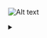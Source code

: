 ![Alt text](https://g.gravizo.com/source/custom_mark10?https://raw.githubusercontent.com/thejhead/graphviz-fsm-test/main/README.md)
<details> 
<summary></summary>
custom_mark10
    digraph BGP_FSM_CONNECT {
        rankdir=LR;
        pad=".25"
        nodesep="1"
        ranksep="1"
        CONNECT
        OPENSENT
        ACTIVE
        OPENCONFIRM
        IDLE
        CONNECT_END [label="CONNECT"]
        { rank=same OPENSENT, ACTIVE, OPENCONFIRM, IDLE, CONNECT_END}
        node [shape=record]
        TRANSITIONS [label="<t0>BGPOpen_with_DelayOpenTimer_Running|<t1>DelayOpenTimer_Expires|<t2>TcpConnectionFails|<t3>Tcp_CR_Acked|<t4>TcpConnectionConfirmed|<t5>NotifMsgVerErr"]
        IDLE_TRANSITIONS [label="<t0>ManualStop|<t1>BGPHeaderErr|<t2>BGPOpenMsgErr|<t3>AutomaticStop|<t4>HoldTimer_Expires|<t5>KeepaliveTimer_Expires|<t6>IdleHoldTimer_Expires|<t7>BGPOpen|<t8>OpenCollisionDump|<t9>NotifMsgVerErr|<t10>NotifMsg|<t11>KeepAliveMsg|<t12>UpdateMsg|<t13>UpdateMsgErr"]
        CONNECT_TRANSITIONS [label="<t0>ConnectRetryTimer_Expires|<t1>TcpConnection_Valid|<t3>Tcp_CR_Invalid"]
        {rank=same TRANSITIONS IDLE_TRANSITIONS CONNECT_TRANSITIONS}
        node [shape=record]
        DELAY_OPEN_TIMER_ACTIONS [label="<a0>DelayOpenTimer(RUNNING)|<a1>DelayOpenTimer(NOT RUNNING)"]
        DELAY_OPEN_ACTIONS [label="<a0>DelayOpen(TRUE)|<a1>DelayOpen(FALSE)"]
        CONNECT -> TRANSITIONS:t0 [arrowhead=none]
        TRANSITIONS:t0 -> OPENSENT
        CONNECT -> TRANSITIONS:t1 [arrowhead=none]
        TRANSITIONS:t1 -> OPENCONFIRM
        CONNECT -> TRANSITIONS:t2 [arrowhead=none]
        TRANSITIONS:t2 -> DELAY_OPEN_TIMER_ACTIONS:a0 [arrowhead=none]
        TRANSITIONS:t2 -> DELAY_OPEN_TIMER_ACTIONS:a1 [arrowhead=none]
        DELAY_OPEN_TIMER_ACTIONS:a0 -> ACTIVE
        DELAY_OPEN_TIMER_ACTIONS:a1 -> IDLE
        CONNECT -> TRANSITIONS:t3 [arrowhead=none]
        CONNECT -> TRANSITIONS:t4 [arrowhead=none]
        TRANSITIONS:t3 -> DELAY_OPEN_ACTIONS:a1[arrowhead=none]
        TRANSITIONS:t4 -> DELAY_OPEN_ACTIONS:a1[arrowhead=none]
        DELAY_OPEN_ACTIONS:a1 -> OPENSENT
        CONNECT -> TRANSITIONS:t5 [arrowhead=none]
        TRANSITIONS:t5 -> DELAY_OPEN_TIMER_ACTIONS:a0 [arrowhead=none]
        TRANSITIONS:t5 -> DELAY_OPEN_TIMER_ACTIONS:a1 [arrowhead=none]
        DELAY_OPEN_TIMER_ACTIONS:a0 -> IDLE
        DELAY_OPEN_TIMER_ACTIONS:a1 -> IDLE
        CONNECT -> IDLE_TRANSITIONS [arrowhead=none]
        IDLE_TRANSITIONS -> IDLE
        CONNECT -> TRANSITIONS:t4 [arrowhead=none]
        TRANSITIONS:t4 -> DELAY_OPEN_ACTIONS:a0[arrowhead=none]
        DELAY_OPEN_ACTIONS:a0 -> CONNECT_END
        CONNECT -> TRANSITIONS:t3 [arrowhead=none]
        TRANSITIONS:t3 -> DELAY_OPEN_ACTIONS:a0[arrowhead=none]
        DELAY_OPEN_ACTIONS:a0 -> CONNECT_END
        CONNECT -> CONNECT_TRANSITIONS:t0 [arrowhead=none]
        CONNECT_TRANSITIONS:t0 -> CONNECT_END
        CONNECT -> CONNECT_TRANSITIONS:t1 [arrowhead=none]
        CONNECT_TRANSITIONS:t1 -> CONNECT_END
        CONNECT -> CONNECT_TRANSITIONS:t2 [arrowhead=none]
        CONNECT_TRANSITIONS:t2 -> CONNECT_END
    }
custom_mark10
</details>
